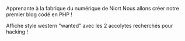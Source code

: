 Apprenante à la fabrique du numérique de Niort
Nous allons créer notre premier blog codé en PHP !
 
 Affiche style western "wanted" avec les 2 accolytes recherchés pour hacking !